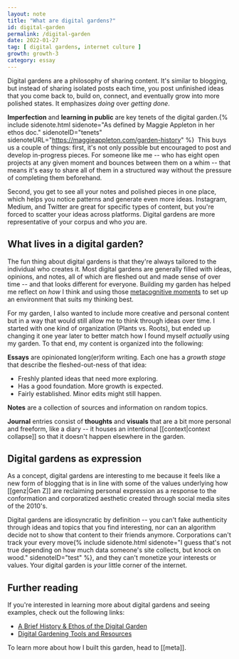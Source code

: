 ```yaml
---
layout: note
title: "What are digital gardens?"
id: digital-garden
permalink: /digital-garden
date: 2022-01-27
tag: [ digital gardens, internet culture ]
growth: growth-3
category: essay
---
```


<span class="newthought">Digital gardens</span> are a philosophy of sharing content. It's similar to blogging, but instead of sharing isolated posts each time, you post unfinished ideas that you come back to, build on, connect, and eventually grow into more polished states. It emphasizes *doing* over *getting done*.

**Imperfection** and **learning in public** are key tenets of the digital garden.{% include sidenote.html sidenote="As defined by Maggie Appleton in her ethos doc." sidenoteID="tenets" sidenoteURL="https://maggieappleton.com/garden-history" %} &nbsp;This buys us a couple of things: first, it's not only possible but encouraged to post and develop in-progress pieces. For someone like me -- who has eight open projects at any given moment and bounces between them on a whim -- that means it's easy to share all of them in a structured way without the pressure of completing them beforehand. 

Second, you get to see all your notes and polished pieces in one place, which helps you notice patterns and generate even more ideas. Instagram, Medium, and Twitter are great for specific types of content, but you're forced to scatter your ideas across platforms. Digital gardens are more representative of your corpus and who *you* are. 

## What lives in a digital garden?

The fun thing about digital gardens is that they're always tailored to the individual who creates it. Most digital gardens are generally filled with ideas, opinions, and notes, all of which are fleshed out and made sense of over time -- and that looks different for everyone. Building my garden has helped me reflect on *how* I think and using those [metacognitive moments](https://en.wikipedia.org/wiki/Metacognition) to set up an environment that suits my thinking best. 

For my garden, I also wanted to include more creative and personal content but in a way that would still allow me to think through ideas over time. I started with one kind of organization (Plants vs. Roots), but ended up changing it one year later to better match how I found myself *actually* using my garden. To that end, my content is organized into the following:

**Essays** are opinionated long(er)form writing. Each one has a *growth stage* that describe the fleshed-out-ness of that idea:

<ul class="list-x sans">
    <li><span class="tag tag-gr1 sans no-margin-left"></span> Freshly planted ideas that need more exploring.</li>
    <li><span class="tag tag-gr2 sans no-margin-left"></span> Has a good foundation. More growth is expected.</li>
    <li><span class="tag tag-gr3 sans no-margin-left"></span> Fairly established. Minor edits might still happen. </li>
</ul>

**Notes** are a collection of sources and information on random topics.

**Journal** entries consist of **thoughts** and **visuals** that are a bit more personal and freeform, like a diary -- it houses an intentional [[context|context collapse]] so that it doesn't happen elsewhere in the garden.

## Digital gardens as expression

As a concept, digital gardens are interesting to me because it feels like a new form of blogging that is in line with some of the values underlying how [[genz|Gen Z]] are reclaiming personal expression as a response to the conformation and corporatized aesthetic created through social media sites of the 2010's. 

Digital gardens are idiosyncratic by definition -- you can't fake authenticity through ideas and topics that you find interesting, nor can an algorithm decide not to show that content to their friends anymore. Corporations can't track your every move{% include sidenote.html sidenote="I guess that's not true depending on how much data someone's site collects, but knock on wood." sidenoteID="test" %}, and they can't monetize your interests or values. Your digital garden is *your* little corner of the internet.

## Further reading

If you're interested in learning more about digital gardens and seeing examples, check out the following links:

- [A Brief History & Ethos of the Digital Garden](https://maggieappleton.com/garden-history)
- [Digital Gardening Tools and Resources](https://github.com/MaggieAppleton/digital-gardeners)

To learn more about how I built this garden, head to [[meta]].